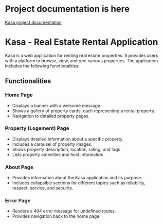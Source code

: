 
# Project documentation is here

[Kasa project documentation](https://ldnpto.github.io/ocr-p8-FrontEnd_location_immobiliere/site/)

# Kasa - Real Estate Rental Application

Kasa is a web application for renting real estate properties. It provides users with a platform to browse, view, and rent various properties. The application includes the following functionalities:

## Functionalities

### Home Page

- Displays a banner with a welcome message.
- Shows a gallery of property cards, each representing a rental property.
- Navigation to detailed property pages.

### Property (Logement) Page

- Displays detailed information about a specific property.
- Includes a carousel of property images.
- Shows property description, location, rating, and tags.
- Lists property amenities and host information.

### About Page

- Provides information about the Kasa application and its purpose.
- Includes collapsible sections for different topics such as reliability, respect, service, and security.

### Error Page

- Renders a 404 error message for undefined routes.
- Provides navigation back to the home page.
